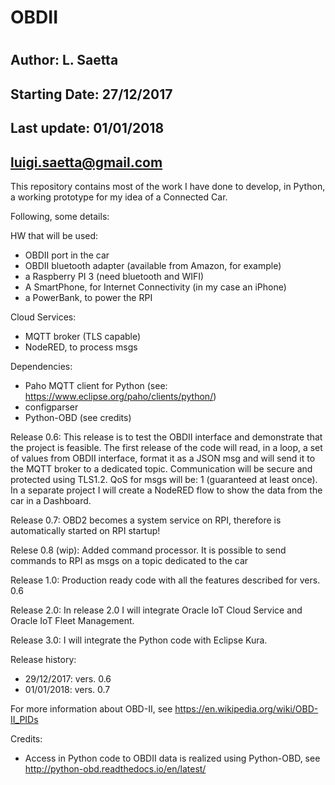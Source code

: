 # OBDII
#
## Author: L. Saetta

## Starting Date:   27/12/2017
## Last update:     01/01/2018
##                  luigi.saetta@gmail.com

This repository contains most of the work I have done to develop, in Python,
a working prototype for my idea of a Connected Car.

Following, some details:

HW that will be used:

- OBDII port in the car
- OBDII bluetooth adapter (available from Amazon, for example)
- a Raspberry PI 3 (need bluetooth and WIFI)
- A SmartPhone, for Internet Connectivity (in my case an iPhone)
- a PowerBank, to power the RPI

Cloud Services:

- MQTT broker (TLS capable)
- NodeRED, to process msgs

Dependencies:
- Paho MQTT client for Python (see: https://www.eclipse.org/paho/clients/python/)
- configparser
- Python-OBD (see credits)

Release 0.6:
This release is to test the OBDII interface and demonstrate that the project is feasible.
The first release of the code will read, in a loop, a set of values from OBDII interface, format it as a JSON msg
and will send it to the MQTT broker to a dedicated topic.
Communication will be secure and protected using TLS1.2.
QoS for msgs will be: 1 (guaranteed at least once).
In a separate project I will create a NodeRED flow to show the data from the car in a Dashboard.

Release 0.7:
OBD2 becomes a system service on RPI, therefore is automatically started on RPI startup!

Relese 0.8 (wip):
Added command processor. It is possible to send commands to RPI as msgs on a topic dedicated to the car

Release 1.0:
Production ready code with all the features described for vers. 0.6

Release 2.0:
In release 2.0 I will integrate Oracle IoT Cloud Service and Oracle IoT Fleet Management.

Release 3.0:
I will integrate the Python code with Eclipse Kura.


Release history:
- 29/12/2017: vers. 0.6
- 01/01/2018: vers. 0.7


For more information about OBD-II, see https://en.wikipedia.org/wiki/OBD-II_PIDs

Credits:
- Access in Python code to OBDII data is realized using Python-OBD, see http://python-obd.readthedocs.io/en/latest/


